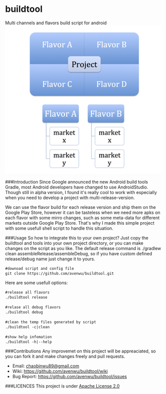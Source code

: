 buildtool
=========

Multi channels and flavors build script for android
![Screenshot](https://github.com/avenwu/buildtool/raw/master/buildtool.png)

###Introduction
Since Google announced the new Android build tools Gradle, most Android developers have changed to use AndroidStudio. Though still in alpha version, I found it's really cool to work with especially when you need to develop a project with multi-release-version.

We can use the flavor build for each release version and ship them on the Google Play Store, however it can be tasteless when we need more apks on each flavor with some mirro changes, such as some meta-data for different markets outside Google Play Store. That's why I made this simple project with some usefull shell script to handle this situation.

###Usage
So how to integrate this to your own project? Just copy the buildtool and tools into your own project directory, or you can make changes on the script as you like.
The default release command is ./gradlew clean assembleRelease/assembleDebug, so if you have custom defined release/debug name just change it to yours.

	#downoad script and config file
	git clone https://github.com/avenwu/buildtool.git

Here are some usefull options:

	#release all flavors
	./buildtool release
	
	#relase all debug flavors
	./buildtool debug

	#clean the temp files generated by script
	./buildtool -c|clean

	#show help infomation
	./buildtool -h|--help
	
###Contributions
Any improvemet on this project will be appreaciated, so you can fork it and make changes freely and pull requests.

* Email:  <chaobinwu89@gmail.com>
* Wiki: <https://github.com/avenwu/buildtool/wiki>
* Bug Report: <https://github.com/avenwu/buildtool/issues>

###LICENCES
This project is under [Apache License 2.0](http://www.apache.org/licenses/LICENSE-2.0)

